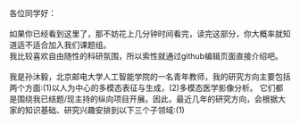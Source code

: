 各位同学好：<br><br>
如果你已经看到这里了，那不妨花上几分钟时间看完，读完这部分，你大概率就知道适不适合加入我们课题组。<br>
我比较喜欢自由随性的科研氛围，所以索性就通过github编辑页面直接介绍吧。<br><br>
我是孙沐毅，北京邮电大学人工智能学院的一名青年教师，我的研究方向主要包括两个方面:(1)以人为中心的多模态表征与生成，(2)多模态医学影像分析。
它们都是围绕我已结题/现主持的纵向项目开展。因此，最近几年的研究方向，会根据大家的知识基础、研究兴趣安排到以下三个子领域:(1)
